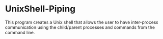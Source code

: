 # UnixShell-Piping
This program creates a Unix shell that allows the user to have inter-process communication using the child/parent processes and commands from the command line.
